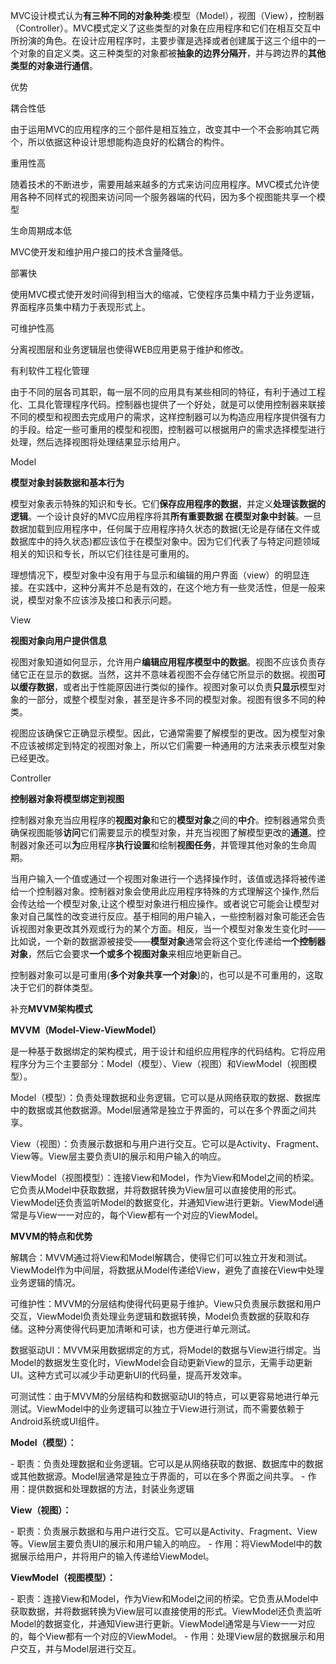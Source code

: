 MVC设计模式认为**有三种不同的对象种类**:模型（Model），视图（View），控制器（Controller）。MVC模式定义了这些类型的对象在应用程序和它们在相互交互中所扮演的角色。在设计应用程序时，主要步骤是选择或者创建属于这三个组中的一个对象的自定义类。这三种类型的对象都被**抽象的边界分隔开**，并与跨边界的**其他类型的对象进行通信**。



优势

耦合性低

由于运用MVC的应用程序的三个部件是相互独立，改变其中一个不会影响其它两个，所以依据这种设计思想能构造良好的松耦合的构件。

重用性高

随着技术的不断进步，需要用越来越多的方式来访问应用程序。MVC模式允许使用各种不同样式的视图来访问同一个服务器端的代码，因为多个视图能共享一个模型

生命周期成本低

MVC使开发和维护用户接口的技术含量降低。

部署快

使用MVC模式使开发时间得到相当大的缩减，它使程序员集中精力于业务逻辑，界面程序员集中精力于表现形式上。

可维护性高

分离视图层和业务逻辑层也使得WEB应用更易于维护和修改。

有利软件工程化管理

由于不同的层各司其职，每一层不同的应用具有某些相同的特征，有利于通过工程化、工具化管理程序代码。控制器也提供了一个好处，就是可以使用控制器来联接不同的模型和视图去完成用户的需求，这样控制器可以为构造应用程序提供强有力的手段。给定一些可重用的模型和视图，控制器可以根据用户的需求选择模型进行处理，然后选择视图将处理结果显示给用户。





Model

**模型对象封装数据和基本行为**

模型对象表示特殊的知识和专长。它们**保存应用程序的数据**，并定义**处理该数据的逻辑**。一个设计良好的MVC应用程序将其**所有重要数据 在模型对象中封装**。一旦数据加载到应用程序中，任何属于应用程序持久状态的数据(无论是存储在文件或数据库中的持久状态)都应该位于在模型对象中。因为它们代表了与特定问题领域相关的知识和专长，所以它们往往是可重用的。

理想情况下，模型对象中没有用于与显示和编辑的用户界面（view）的明显连接。在实践中，这种分离并不总是有效的，在这个地方有一些灵活性，但是一般来说，模型对象不应该涉及接口和表示问题。



View

**视图对象向用户提供信息**

视图对象知道如何显示，允许用户**编辑应用程序模型中的数据**。视图不应该负责存储它正在显示的数据。当然，这并不意味着视图不会存储它所显示的数据。视图**可以缓存数据**，或者出于性能原因进行类似的操作。视图对象可以负责**只显示**模型对象的一部分，或整个模型对象，甚至是许多不同的模型对象。视图有很多不同的种类。

视图应该确保它正确显示模型。因此，它通常需要了解模型的更改。因为模型对象不应该被绑定到特定的视图对象上，所以它们需要一种通用的方法来表示模型对象已经更改。



Controller

**控制器对象将模型绑定到视图**

控制器对象充当应用程序的**视图对象**和它的**模型对象**之间的**中介**。控制器通常负责确保视图能够**访问**它们需要显示的模型对象，并充当视图了解模型更改的**通道**。控制器对象还可以**为**应用程序**执行设置**和绘制**视图任务**，并管理其他对象的生命周期。

当用户输入一个值或通过一个视图对象进行一个选择操作时，该值或选择将被传递给一个控制器对象。控制器对象会使用此应用程序特殊的方式理解这个操作,然后会传达给一个模型对象,让这个模型对象进行相应操作。或者说它可能会让模型对象对自己属性的改变进行反应。基于相同的用户输入，一些控制器对象可能还会告诉视图对象更改其外观或行为的某个方面。相反，当一个模型对象发生变化时——比如说，一个新的数据源被接受——**模型对象**通常会将这个变化传递给**一个控制器对象**，然后它会要求**一个或多个视图对象**来相应地更新自己。

控制器对象可以是可重用(**多个对象共享一个对象**)的，也可以是不可重用的，这取决于它们的群体类型。





补充**MVVM架构模式**

**MVVM（Model-View-ViewModel）**

是一种基于数据绑定的架构模式，用于设计和组织应用程序的代码结构。它将应用程序分为三个主要部分：Model（模型）、View（视图）和ViewModel（视图模型）。

Model（模型）：负责处理数据和业务逻辑。它可以是从网络获取的数据、数据库中的数据或其他数据源。Model层通常是独立于界面的，可以在多个界面之间共享。

View（视图）：负责展示数据和与用户进行交互。它可以是Activity、Fragment、View等。View层主要负责UI的展示和用户输入的响应。

ViewModel（视图模型）：连接View和Model，作为View和Model之间的桥梁。它负责从Model中获取数据，并将数据转换为View层可以直接使用的形式。ViewModel还负责监听Model的数据变化，并通知View进行更新。ViewModel通常是与View一一对应的，每个View都有一个对应的ViewModel。

**MVVM的特点和优势**

解耦合：MVVM通过将View和Model解耦合，使得它们可以独立开发和测试。ViewModel作为中间层，将数据从Model传递给View，避免了直接在View中处理业务逻辑的情况。

可维护性：MVVM的分层结构使得代码更易于维护。View只负责展示数据和用户交互，ViewModel负责处理业务逻辑和数据转换，Model负责数据的获取和存储。这种分离使得代码更加清晰和可读，也方便进行单元测试。

数据驱动UI：MVVM采用数据绑定的方式，将Model的数据与View进行绑定。当Model的数据发生变化时，ViewModel会自动更新View的显示，无需手动更新UI。这种方式可以减少手动更新UI的代码量，提高开发效率。

可测试性：由于MVVM的分层结构和数据驱动UI的特点，可以更容易地进行单元测试。ViewModel中的业务逻辑可以独立于View进行测试，而不需要依赖于Android系统或UI组件。



**Model（模型）：**

\- 职责：负责处理数据和业务逻辑。它可以是从网络获取的数据、数据库中的数据或其他数据源。Model层通常是独立于界面的，可以在多个界面之间共享。 - 作用：提供数据和处理数据的方法，封装业务逻辑

**View（视图）：**

\- 职责：负责展示数据和与用户进行交互。它可以是Activity、Fragment、View等。View层主要负责UI的展示和用户输入的响应。 - 作用：将ViewModel中的数据展示给用户，并将用户的输入传递给ViewModel。

**ViewModel（视图模型）：**

\- 职责：连接View和Model，作为View和Model之间的桥梁。它负责从Model中获取数据，并将数据转换为View层可以直接使用的形式。ViewModel还负责监听Model的数据变化，并通知View进行更新。ViewModel通常是与View一一对应的，每个View都有一个对应的ViewModel。 - 作用：处理View层的数据展示和用户交互，并与Model层进行交互。